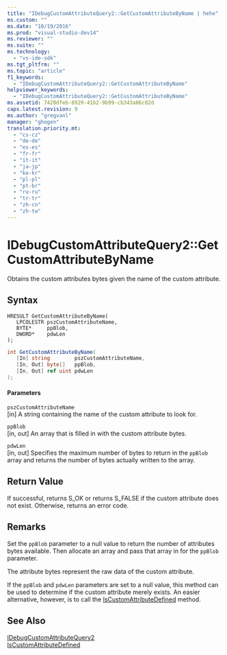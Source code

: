 ```yaml
---
title: "IDebugCustomAttributeQuery2::GetCustomAttributeByName | hehe"
ms.custom: ""
ms.date: "10/19/2016"
ms.prod: "visual-studio-dev14"
ms.reviewer: ""
ms.suite: ""
ms.technology: 
  - "vs-ide-sdk"
ms.tgt_pltfrm: ""
ms.topic: "article"
f1_keywords: 
  - "IDebugCustomAttributeQuery2::GetCustomAttributeByName"
helpviewer_keywords: 
  - "IDebugCustomAttributeQuery2::GetCustomAttributeByName"
ms.assetid: 7428dfeb-8929-41b2-9b99-cb343a86c02d
caps.latest.revision: 9
ms.author: "gregvanl"
manager: "ghogen"
translation.priority.mt: 
  - "cs-cz"
  - "de-de"
  - "es-es"
  - "fr-fr"
  - "it-it"
  - "ja-jp"
  - "ko-kr"
  - "pl-pl"
  - "pt-br"
  - "ru-ru"
  - "tr-tr"
  - "zh-cn"
  - "zh-tw"
---
```

# IDebugCustomAttributeQuery2::GetCustomAttributeByName
Obtains the custom attributes bytes given the name of the custom attribute.  
  
## Syntax  
  
```cpp#  
HRESULT GetCustomAttributeByName(   
   LPCOLESTR pszCustomAttributeName,  
   BYTE*     ppBlob,  
   DWORD*    pdwLen  
);  
```  
  
```c#  
int GetCustomAttributeByName(  
   [In] string        pszCustomAttributeName,   
   [In, Out] byte[]   ppBlob,   
   [In, Out] ref uint pdwLen  
);  
```  
  
#### Parameters  
 `pszCustomAttributeName`  
 [in] A string containing the name of the custom attribute to look for.  
  
 `ppBlob`  
 [in, out] An array that is filled in with the custom attribute bytes.  
  
 `pdwLen`  
 [in, out] Specifies the maximum number of bytes to return in the `ppBlob` array and returns the number of bytes actually written to the array.  
  
## Return Value  
 If successful, returns S_OK or returns S_FALSE if the custom attribute does not exist. Otherwise, returns an error code.  
  
## Remarks  
 Set the `ppBlob` parameter to a null value to return the number of attributes bytes available. Then allocate an array and pass that array in for the `ppBlob` parameter.  
  
 The attribute bytes represent the raw data of the custom attribute.  
  
 If the `ppBlob` and `pdwLen` parameters are set to a null value, this method can be used to determine if the custom attribute merely exists. An easier alternative, however, is to call the [IsCustomAttributeDefined](../extensibility-debugger-reference/idebugcustomattributequery2--iscustomattributedefined.md) method.  
  
## See Also  
 [IDebugCustomAttributeQuery2](../extensibility-debugger-reference/idebugcustomattributequery2.md)   
 [IsCustomAttributeDefined](../extensibility-debugger-reference/idebugcustomattributequery2--iscustomattributedefined.md)